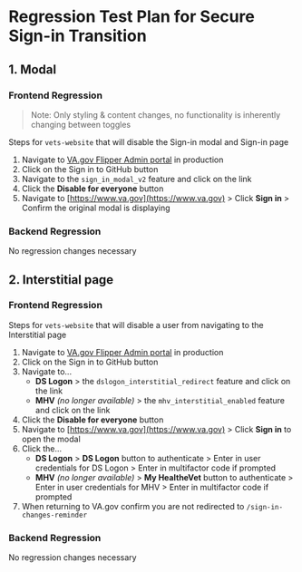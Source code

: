 # Regression Test Plan for Secure Sign-in Transition

## 1. Modal
### Frontend Regression

> Note: Only styling & content changes, no functionality is inherently changing between toggles

Steps for `vets-website` that will disable the Sign-in modal and Sign-in page

1. Navigate to [VA.gov Flipper Admin portal](https://api.va.gov/flipper) in production
2. Click on the Sign in to GitHub button
3. Navigate to the `sign_in_modal_v2` feature and click on the link
4. Click the **Disable for everyone** button
5. Navigate to [https://www.va.gov](https://www.va.gov) > Click **Sign in** > Confirm the original modal is displaying

### Backend Regression

No regression changes necessary

## 2. Interstitial page
### Frontend Regression

Steps for `vets-website` that will disable a user from navigating to the Interstitial page

1. Navigate to [VA.gov Flipper Admin portal](https://api.va.gov/flipper) in production
2. Click on the Sign in to GitHub button
3. Navigate to...
   - **DS Logon** > the `dslogon_interstitial_redirect` feature and click on the link
   - **MHV** _(no longer available)_ > the `mhv_interstitial_enabled` feature and click on the link
4. Click the **Disable for everyone** button
5. Navigate to [https://www.va.gov](https://www.va.gov) > Click **Sign in** to open the modal
6. Click the...
   - **DS Logon** > **DS Logon** button to authenticate > Enter in user credentials for DS Logon > Enter in multifactor code if prompted
   - **MHV** _(no longer available)_ > **My HealtheVet** button to authenticate > Enter in user credentials for MHV > Enter in multifactor code if prompted
7. When returning to VA.gov confirm you are not redirected to `/sign-in-changes-reminder`


### Backend Regression

No regression changes necessary

